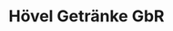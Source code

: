 ---
title: "Hövel Getränke GbR"
url: /saerbeck/hoevel-getraenke-gbr-von-zeppelin-strasse/
shop: Getränke
---